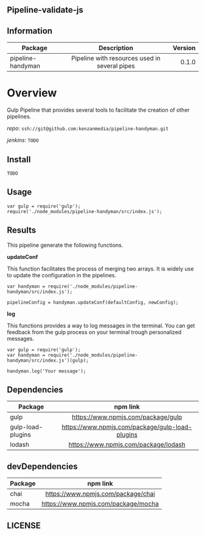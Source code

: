 ## Pipeline-validate-js


## Information

| Package       | Description   | Version|
| ------------- |:-------------:| -----:|
| pipeline-handyman| Pipeline with resources used in several pipes | 0.1.0 |

# Overview

Gulp Pipeline that provides several tools to facilitate the creation of other pipelines.

_repo_: ``ssh://git@github.com:kenzanmedia/pipeline-handyman.git``

_jenkins_: ``TODO``

## Install
`` TODO ``

## Usage
```
var gulp = require('gulp');
require('./node_modules/pipeline-handyman/src/index.js');

```

## Results

This pipeline generate the following functions.

__updateConf__

This function facilitates the process of merging two arrays. It is widely use to update the configuration in the pipelines.
```
var handyman = require('./node_modules/pipeline-handyman/src/index.js');

pipelineConfig = handyman.updateConf(defaultConfig, newConfig);

```
__log__

This functions provides a way to log messages in the terminal. You can get feedback from the gulp process on your terminal trough personalized messages.
```
var gulp = require('gulp');
var handyman = require('./node_modules/pipeline-handyman/src/index.js')(gulp);

handyman.log('Your message');
```


## Dependencies

| Package       | npm link   |
| ------------- |:-------------:|
|gulp| https://www.npmjs.com/package/gulp |
|gulp-load-plugins| https://www.npmjs.com/package/gulp-load-plugins |
|lodash| https://www.npmjs.com/package/lodash |

## devDependencies

| Package       | npm link   |
| ------------- |:-------------:|
|chai| https://www.npmjs.com/package/chai |
|mocha| https://www.npmjs.com/package/mocha |


## LICENSE
